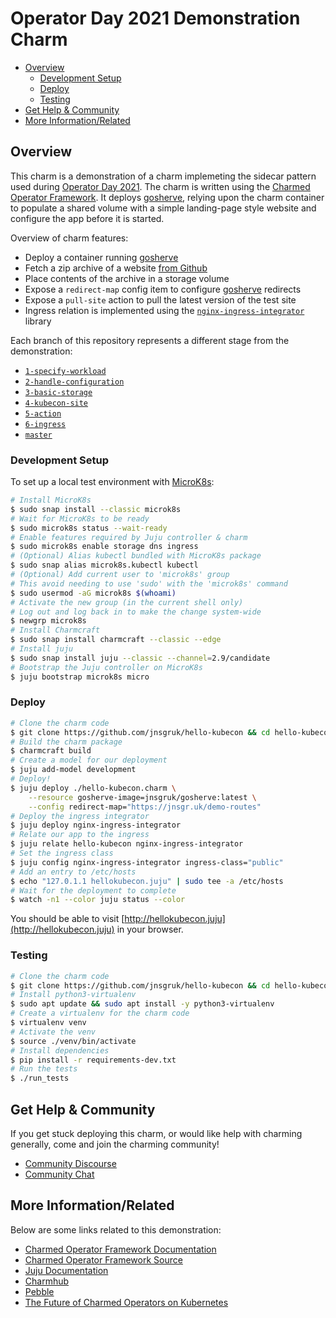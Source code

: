 # Operator Day 2021 Demonstration Charm

- [Overview](#overview)
  - [Development Setup](#development-setup)
  - [Deploy](#deploy)
  - [Testing](#testing)
- [Get Help & Community](#get-help---community)
- [More Information/Related](#more-information-related)

## Overview

This charm is a demonstration of a charm implemeting the sidecar pattern used
during
[Operator Day 2021](https://www.linkedin.com/events/6788422954821656577/).
The charm is written using the
[Charmed Operator Framework](https://github.com/canonical/operator).
It deploys [gosherve](https://github.com/jnsgruk/gosherve), relying upon the
charm container to populate a shared volume with a simple landing-page style
website and configure the app before it is started.

Overview of charm features:

- Deploy a container running [gosherve](https://github.com/jnsgruk/gosherve)
- Fetch a zip archive of a website [from Github](https://jnsgr.uk/demo-site-repo)
- Place contents of the archive in a storage volume
- Expose a `redirect-map` config item to configure
  [gosherve](https://github.com/jnsgruk/gosherve) redirects
- Expose a `pull-site` action to pull the latest version of the test site
- Ingress relation is implemented using the
  [`nginx-ingress-integrator`](https://charmhub.io/nginx-ingress-integrator) library

Each branch of this repository represents a different stage from the demonstration:

- [`1-specify-workload`](https://github.com/jnsgruk/hello-kubecon/tree/1-specify-workload)
- [`2-handle-configuration`](https://github.com/jnsgruk/hello-kubecon/tree/2-handle-configuration)
- [`3-basic-storage`](https://github.com/jnsgruk/hello-kubecon/tree/3-basic-storage)
- [`4-kubecon-site`](https://github.com/jnsgruk/hello-kubecon/tree/4-kubecon-site)
- [`5-action`](https://github.com/jnsgruk/hello-kubecon/tree/5-action)
- [`6-ingress`](https://github.com/jnsgruk/hello-kubecon/tree/6-ingress)
- [`master`](https://github.com/jnsgruk/hello-kubecon/)

### Development Setup

To set up a local test environment with [MicroK8s](https://microk8s.io):

```bash
# Install MicroK8s
$ sudo snap install --classic microk8s
# Wait for MicroK8s to be ready
$ sudo microk8s status --wait-ready
# Enable features required by Juju controller & charm
$ sudo microk8s enable storage dns ingress
# (Optional) Alias kubectl bundled with MicroK8s package
$ sudo snap alias microk8s.kubectl kubectl
# (Optional) Add current user to 'microk8s' group
# This avoid needing to use 'sudo' with the 'microk8s' command
$ sudo usermod -aG microk8s $(whoami)
# Activate the new group (in the current shell only)
# Log out and log back in to make the change system-wide
$ newgrp microk8s
# Install Charmcraft
$ sudo snap install charmcraft --classic --edge
# Install juju
$ sudo snap install juju --classic --channel=2.9/candidate
# Bootstrap the Juju controller on MicroK8s
$ juju bootstrap microk8s micro
```

### Deploy

```bash
# Clone the charm code
$ git clone https://github.com/jnsgruk/hello-kubecon && cd hello-kubecon
# Build the charm package
$ charmcraft build
# Create a model for our deployment
$ juju add-model development
# Deploy!
$ juju deploy ./hello-kubecon.charm \
    --resource gosherve-image=jnsgruk/gosherve:latest \
    --config redirect-map="https://jnsgr.uk/demo-routes"
# Deploy the ingress integrator
$ juju deploy nginx-ingress-integrator
# Relate our app to the ingress
$ juju relate hello-kubecon nginx-ingress-integrator
# Set the ingress class
$ juju config nginx-ingress-integrator ingress-class="public"
# Add an entry to /etc/hosts
$ echo "127.0.1.1 hellokubecon.juju" | sudo tee -a /etc/hosts
# Wait for the deployment to complete
$ watch -n1 --color juju status --color
```

You should be able to visit [http://hellokubecon.juju](http://hellokubecon.juju)
in your browser.

### Testing

```bash
# Clone the charm code
$ git clone https://github.com/jnsgruk/hello-kubecon && cd hello-kubecon
# Install python3-virtualenv
$ sudo apt update && sudo apt install -y python3-virtualenv
# Create a virtualenv for the charm code
$ virtualenv venv
# Activate the venv
$ source ./venv/bin/activate
# Install dependencies
$ pip install -r requirements-dev.txt
# Run the tests
$ ./run_tests

```

## Get Help & Community

If you get stuck deploying this charm, or would like help with charming
generally, come and join the charming community!

- [Community Discourse](https://discourse.charmhub.io)
- [Community Chat](https://chat.charmhub.io/charmhub/channels/creating-charmed-operators)

## More Information/Related

Below are some links related to this demonstration:

- [Charmed Operator Framework Documentation](https://juju.is/docs/sdk)
- [Charmed Operator Framework Source](https://github.com/canonical/operator)
- [Juju Documentation](https://juju.is/docs/olm)
- [Charmhub](https://charmhub.io)
- [Pebble](https://github.com/canonical/github)
- [The Future of Charmed Operators on Kubernetes](https://discourse.charmhub.io/t/4361)
